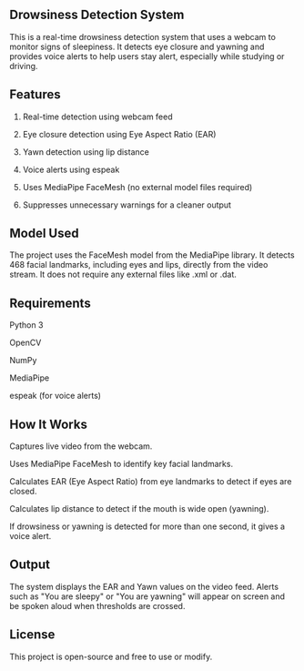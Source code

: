 ## Drowsiness Detection System

This is a real-time drowsiness detection system that uses a webcam to monitor signs of sleepiness. It detects eye closure and yawning and provides voice alerts to help users stay alert, especially while studying or driving.

## Features 

1. Real-time detection using webcam feed

2. Eye closure detection using Eye Aspect Ratio (EAR)

3. Yawn detection using lip distance

4. Voice alerts using espeak

5. Uses MediaPipe FaceMesh (no external model files required)

6. Suppresses unnecessary warnings for a cleaner output

 ## Model Used
The project uses the FaceMesh model from the MediaPipe library. It detects 468 facial landmarks, including eyes and lips, directly from the video stream. It does not require any external files like .xml or .dat.

## Requirements
Python 3

OpenCV

NumPy

MediaPipe

espeak (for voice alerts)


## How It Works
Captures live video from the webcam.

Uses MediaPipe FaceMesh to identify key facial landmarks.

Calculates EAR (Eye Aspect Ratio) from eye landmarks to detect if eyes are closed.

Calculates lip distance to detect if the mouth is wide open (yawning).

If drowsiness or yawning is detected for more than one second, it gives a voice alert.



## Output
The system displays the EAR and Yawn values on the video feed. Alerts such as "You are sleepy" or "You are yawning" will appear on screen and be spoken aloud when thresholds are crossed.

## License
This project is open-source and free to use or modify.

